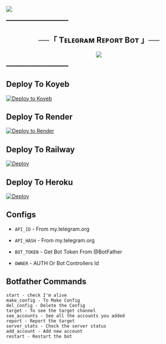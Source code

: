 <img src="https://user-images.githubusercontent.com/73097560/115834477-dbab4500-a447-11eb-908a-139a6edaec5c.gif">


━━━━━━━━━━━━━━━━━━━━

<h2 align="center">
    ──「 Tᴇʟᴇɢʀᴀᴍ Rᴇᴘᴏʀᴛ Bᴏᴛ 」──
</h2>

<p align="center">
  <img src="https://graph.org/file/6c7ec3b6c2b2bfaf85203.jpg">
</p>


━━━━━━━━━━━━━━━━━━━━


## Deploy To Koyeb

[![Deploy to Koyeb](https://www.koyeb.com/static/images/deploy/button.svg)](https://app.koyeb.com/deploy?type=git&repository=github.com/Snowball-0/Telegram-Report-Bot/tree/master&env[BOT_TOKEN]&env[API_ID]&env[API_HASH]&env[OWNER]) 

## Deploy To Render              

[![Deploy to Render](https://render.com/images/deploy-to-render-button.svg)](https://render.com/deploy?repo=https://github.com/Snowball-0/Telegram-Report-Bot/tree/master)

## Deploy To Railway

<a href="https://graph.org/file/fabd75cd5043d2cfdc13d.jpg"><img src="https://railway.app/button.svg" alt="Deploy"></a>

## Deploy To Heroku

<a href="https://heroku.com/deploy?template=https://github.com/Snowball-0/Telegram-Report-Bot/tree/master"><img src="https://www.herokucdn.com/deploy/button.svg" alt="Deploy"></a>



## Configs 

* `API_ID` - From my.telegram.org 

* `API_HASH` - From my.telegram.org

* `BOT_TOKEN`  - Get Bot Token From @BotFather

* `OWNER` - AUTH Or Bot Controllers Id


## Botfather Commands
```
start - check I'm alive 
make_config - To Make Config 
del_config - Delete the Config
target - To see the target channel
see_accounts - See all the accounts you added
report - Report the target
server_stats - Check the server status
add_account - Add new account
restart - Restart the bot
```
